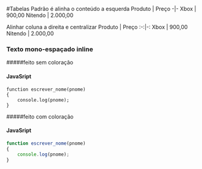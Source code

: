 #Tabelas
Padrão é alinha o conteúdo a esquerda 
Produto | Preço
-|-
Xbox | 900,00
Nitendo | 2.000,00

Alinhar coluna a direita e centralizar
Produto | Preço
:-:|-:
Xbox | 900,00
Nitendo | 2.000,00


### Texto mono-espaçado inline
#####feito sem coloração

#### JavaSript
```
function escrever_nome(pnome)
{
    console.log(pnome);
} 
```
#####feito com coloração
#### JavaSript
```js
function escrever_nome(pnome)
{
    console.log(pnome);
} 
```